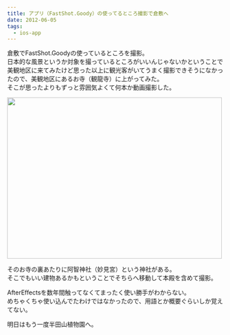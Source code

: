 ```yaml
---
title: アプリ（FastShot.Goody）の使ってるところ撮影で倉敷へ
date: 2012-06-05
tags:
  - ios-app
---
```


倉敷でFastShot.Goodyの使っているところを撮影。<br>
日本的な風景というか対象を撮っているところがいいんじゃないかということで美観地区に来てみたけど思った以上に観光客がいてうまく撮影できそうになかったので、美観地区にあるお寺（観龍寺）に上がってみた。<br>
そこが思ったよりもずっと雰囲気よくて何本か動画撮影した。

<a href="http://www.flickr.com/photos/shigeki_takeguchi/7327851792/" title="Untitled by shigeki.takeguchi, on Flickr"><img src="http://farm8.staticflickr.com/7087/7327851792_9af36e10a8.jpg" width="500" height="375" alt=""></a>

そのお寺の裏あたりに阿智神社（妙見宮）という神社がある。<br>
そこでもいい建物あるかもということでそちらへ移動して本殿を含めて撮影。

AfterEffectsを数年間触ってなくてまったく使い勝手がわからない。<br>
めちゃくちゃ使い込んでたわけではなかったので、用語とか概要ぐらいしか覚えてない。

明日はもう一度半田山植物園へ。

